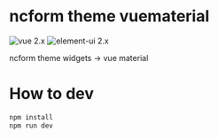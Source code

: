 # ncform theme vuematerial

![vue 2.x](https://img.shields.io/badge/vue-2.x-green.svg)
![element-ui 2.x](https://img.shields.io/badge/element-2.x-blue.svg)

ncform theme widgets -> vue material

# How to dev

```sh
npm install
npm run dev
```





